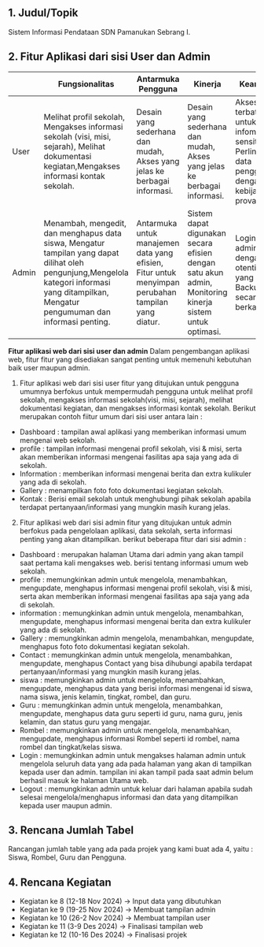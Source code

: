 ## 1. Judul/Topik
Sistem Informasi Pendataan SDN Pamanukan Sebrang I.

## 2. Fitur Aplikasi dari sisi User dan Admin 

|     |          Fungsionalitas         |     Antarmuka Pengguna      |         Kinerja        |           Keamanan         |
|---- |---------------------------------|-----------------------------|------------------------|----------------------------|
|User |Melihat profil sekolah, Mengakses informasi sekolah (visi, misi, sejarah), Melihat dokumentasi kegiatan,Mengakses informasi kontak sekolah.| Desain yang sederhana dan mudah, Akses yang jelas ke berbagai informasi.|Desain yang sederhana dan mudah, Akses yang jelas ke berbagai informasi.|Akses terbatas untuk infomasi sensitif, Perlindungan data pengguna dengan kebijakan provasi.|
|Admin |Menambah, mengedit, dan menghapus data siswa, Mengatur tampilan yang dapat dilihat oleh pengunjung,Mengelola kategori informasi yang ditampilkan, Mengatur pengumuman dan informasi penting.| Antarmuka untuk manajemen data yang efisien, Fitur untuk menyimpan perubahan tampilan yang diatur. |Sistem dapat digunakan secara efisien dengan satu akun admin, Monitoring kinerja sistem untuk optimasi. |Login untuk admin dengan otentikasi yang kuat, Backup data secara berkala.|

**Fitur aplikasi web dari sisi user dan admin**
Dalam pengembangan aplikasi web, fitur fitur yang disediakan sangat penting untuk memenuhi kebutuhan baik user maupun admin.

1. Fitur aplikasi web dari sisi user
fitur yang ditujukan untuk pengguna umumnya berfokus untuk mempermudah pengguna untuk melihat profil sekolah, mengakses informasi sekolah(visi, misi, sejarah), melihat dokumentasi kegiatan, dan mengakses informasi kontak sekolah. Berikut merupakan contoh fiitur umum dari sisi user antara lain :
  * Dashboard : tampilan awal aplikasi yang memberikan informasi umum mengenai web sekolah.
  * profile   : tampilan informasi mengenai profil sekolah, visi & misi, serta akan memberikan informasi mengenai fasilitas apa saja yang ada di sekolah.
  * Information : memberikan informasi mengenai berita dan extra kulikuler yang ada di sekolah.
  * Gallery : menampilkan foto foto dokumentasi kegiatan sekolah.  
  * Kontak : Berisi email sekolah untuk menghubungi pihak sekolah apabila terdapat pertanyaan/informasi yang mungkin masih kurang jelas.

2. Fitur aplikasi web dari sisi admin
fitur yang ditujukan untuk admin berfokus pada pengelolaan aplikasi, data sekolah, serta informasi penting yang akan ditampilkan. berikut beberapa fitur dari sisi admin :
  * Dashboard :  merupakan halaman Utama dari admin yang akan tampil saat pertama kali mengakses web. berisi tentang informasi umum web sekolah.
  * profile : memungkinkan admin untuk mengelola, menambahkan, mengupdate, menghapus informasi mengenai profil sekolah, visi & misi, serta akan memberikan informasi mengenai fasilitas apa saja yang ada di sekolah.
  * information : memungkinkan admin untuk mengelola, menambahkan, mengupdate, menghapus informasi mengenai berita dan extra kulikuler yang ada di sekolah. 
  * Gallery : memungkinkan admin mengelola, menambahkan, mengupdate, menghapus foto foto dokumentasi kegiatan sekolah.
  * Contact : memungkinkan admin untuk mengelola, menambahkan, mengupdate, menghapus Contact yang bisa dihubungi apabila terdapat pertanyaan/informasi yang mungkin masih kurang jelas.
  * siswa : memungkinkan admin untuk mengelola, menambahkan, mengupdate, menghapus data yang berisi informasi mengenai id siswa, nama siswa, jenis kelamin, tingkat, rombel, dan guru. 
  * Guru : memungkinkan admin untuk mengelola, menambahkan, mengupdate, menghapus data guru seperti id guru, nama guru, jenis kelamin, dan status guru yang mengajar.
  * Rombel : memungkinkan admin untuk mengelola, menambahkan, mengupdate, menghapus informasi Rombel seperti id rombel, nama rombel dan tingkat/kelas siswa.
  * Login : memungkinkan admin untuk mengakses halaman admin untuk mengelola seluruh data yang ada pada halaman yang akan di tampilkan kepada user dan admin. tampilan ini akan tampil pada saat admin belum berhasil masuk ke halaman Utama web.
  * Logout : memungkinkan admin untuk keluar dari halaman apabila sudah selesai mengelola/menghapus informasi dan data yang ditampilkan kepada user maupun admin.


## 3. Rencana Jumlah Tabel
Rancangan jumlah table yang ada pada projek yang kami buat ada 4, yaitu : Siswa, Rombel, Guru dan Pengguna.

## 4. Rencana Kegiatan
- Kegiatan ke 8 (12-18 Nov 2024) -> Input data yang dibutuhkan
- Kegiatan ke 9 (19-25 Nov 2024) -> Membuat tampilan admin
- Kegiatan ke 10 (26-2 Nov 2024) -> Membuat tampilan user
- Kegiatan ke 11 (3-9 Des 2024) -> Finalisasi tampilan web
- Kegiatan ke 12 (10-16 Des 2024) -> Finalisasi projek 
